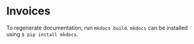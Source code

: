 # Invoices

To regenerate documentation, run `mkdocs build`. `mkdocs` can be installed using `$ pip install mkdocs`.

